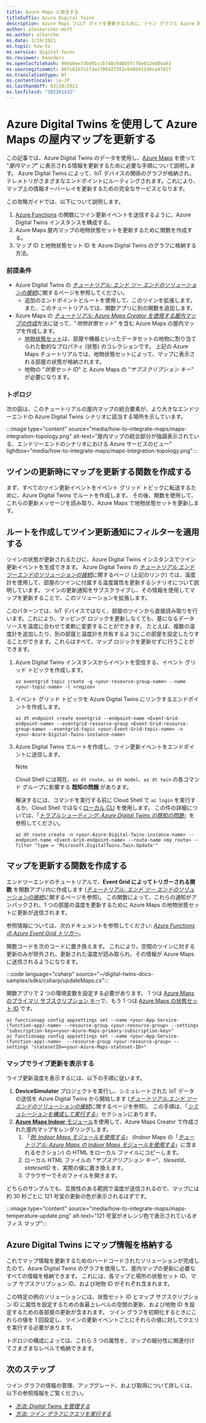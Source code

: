 ```yaml
---
title: Azure Maps と統合する
titleSuffix: Azure Digital Twins
description: Azure Maps フロア ガイドを更新するために、ツイン グラフと Azure Digital Twins の通知を使用できる関数を Azure Functions で作成する方法を確認します。
author: alexkarcher-msft
ms.author: alkarche
ms.date: 1/19/2021
ms.topic: how-to
ms.service: digital-twins
ms.reviewer: baanders
ms.openlocfilehash: 990a0ee73bd91ccb748c948b5fcf0e6124d84a03
ms.sourcegitcommit: 867cb1b7a1f3a1f0b427282c648d411d0ca4f81f
ms.translationtype: HT
ms.contentlocale: ja-JP
ms.lasthandoff: 03/20/2021
ms.locfileid: "102201432"
---
```

# <a name="use-azure-digital-twins-to-update-an-azure-maps-indoor-map"></a>Azure Digital Twins を使用して Azure Maps の屋内マップを更新する

この記事では、Azure Digital Twins のデータを使用し、[Azure Maps](../azure-maps/about-azure-maps.md) を使って "*屋内マップ*" に表示される情報を更新するために必要な手順について説明します。 Azure Digital Twins によって、IoT デバイスの関係のグラフが格納され、テレメトリがさまざまなエンドポイントにルーティングされます。これにより、マップ上の情報オーバーレイを更新するための完全なサービスとなります。

この攻略ガイドでは、以下について説明します。

1. [Azure Functions](../azure-functions/functions-overview.md) の関数にツイン更新イベントを送信するように、Azure Digital Twins インスタンスを構成する。
2. Azure Maps 屋内マップの地物状態セットを更新するために関数を作成する。
3. マップ ID と地物状態セット ID を Azure Digital Twins のグラフに格納する方法。

### <a name="prerequisites"></a>前提条件

* Azure Digital Twins の [*チュートリアル: エンド ツー エンドのソリューションの接続*](./tutorial-end-to-end.md)に関するページを参照してください。
    * 追加のエンドポイントとルートを使用して、このツインを拡張します。 また、このチュートリアルでは、関数アプリに別の関数を追加します。 
* Azure Maps の [*チュートリアル: Azure Maps Creator を使用する屋内マップの作成*](../azure-maps/tutorial-creator-indoor-maps.md)方法に従って、"*地物状態セット*" を含む Azure Maps の屋内マップを作成します。
    * [地物状態セット](../azure-maps/creator-indoor-maps.md#feature-statesets)は、部屋や機器といったデータセットの地物に割り当てられた動的なプロパティ (状態) のコレクションです。 上記の Azure Maps チュートリアルでは、地物状態セットによって、マップに表示される部屋の状態が格納されます。
    * 地物の "*状態セット ID*" と Azure Maps の "*サブスクリプション キー*" が必要になります。

### <a name="topology"></a>トポロジ

次の図は、このチュートリアルの屋内マップの統合要素が、より大きなエンドツーエンドの Azure Digital Twins シナリオに該当する場所を示しています。

:::image type="content" source="media/how-to-integrate-maps/maps-integration-topology.png" alt-text="屋内マップの統合部分が強調表示されている、エンドツーエンドのシナリオにおける Azure サービスのビュー" lightbox="media/how-to-integrate-maps/maps-integration-topology.png":::

## <a name="create-a-function-to-update-a-map-when-twins-update"></a>ツインの更新時にマップを更新する関数を作成する

まず、すべてのツイン更新イベントをイベント グリッド トピックに転送するために、Azure Digital Twins でルートを作成します。 その後、関数を使用して、これらの更新メッセージを読み取り、Azure Maps で地物状態セットを更新します。 

## <a name="create-a-route-and-filter-to-twin-update-notifications"></a>ルートを作成してツイン更新通知にフィルターを適用する

ツインの状態が更新されるたびに、Azure Digital Twins インスタンスでツイン更新イベントを生成できます。 Azure Digital Twins の [*チュートリアル:エンドツーエンドのソリューションの接続*](./tutorial-end-to-end.md)に関するページ (上記のリンク) では、温度計を使用して、部屋のツインに付属する温度属性を更新するシナリオについて説明しています。 ツインの更新通知をサブスクライブし、その情報を使用してマップを更新することで、このソリューションを拡張します。

このパターンでは、IoT デバイスではなく、部屋のツインから直接読み取りを行います。これにより、マッピング ロジックを更新しなくても、基になるデータ ソースを温度に合わせて柔軟に変更することができます。 たとえば、複数の温度計を追加したり、別の部屋と温度計を共有するようにこの部屋を設定したりすることができます。これらはすべて、マップ ロジックを更新せずに行うことができます。

1. Azure Digital Twins インスタンスからイベントを受信する、イベント グリッド トピックを作成します。
    ```azurecli-interactive
    az eventgrid topic create -g <your-resource-group-name> --name <your-topic-name> -l <region>
    ```

2. イベント グリッド トピックを Azure Digital Twins にリンクするエンドポイントを作成します。
    ```azurecli-interactive
    az dt endpoint create eventgrid --endpoint-name <Event-Grid-endpoint-name> --eventgrid-resource-group <Event-Grid-resource-group-name> --eventgrid-topic <your-Event-Grid-topic-name> -n <your-Azure-Digital-Twins-instance-name>
    ```

3. Azure Digital Twins でルートを作成し、ツイン更新イベントをエンドポイントに送信します。

    >[!NOTE]
    >Cloud Shell には現在、`az dt route`、`az dt model`、`az dt twin` の各コマンド グループに影響する **既知の問題** があります。
    >
    >解決するには、コマンドを実行する前に Cloud Shell で `az login` を実行するか、Cloud Shell ではなく[ローカル CLI](/cli/azure/install-azure-cli) を使用します。 この件の詳細については、「[*トラブルシューティング: Azure Digital Twins の既知の問題*](troubleshoot-known-issues.md#400-client-error-bad-request-in-cloud-shell)」を参照してください。

    ```azurecli-interactive
    az dt route create -n <your-Azure-Digital-Twins-instance-name> --endpoint-name <Event-Grid-endpoint-name> --route-name <my_route> --filter "type = 'Microsoft.DigitalTwins.Twin.Update'"
    ```

## <a name="create-a-function-to-update-maps"></a>マップを更新する関数を作成する

エンドツーエンドのチュートリアルで、**Event Grid によってトリガーされる関数** を関数アプリ内に作成します ([*チュートリアル: エンド ツー エンドのソリューションの接続*](./tutorial-end-to-end.md)に関するページを参照)。 この関数によって、これらの通知がアンパックされ、1 つの部屋の温度を更新するために Azure Maps の地物状態セットに更新が送信されます。

参照情報については、次のドキュメントを参照してください: [*Azure Functions の Azure Event Grid トリガー*](../azure-functions/functions-bindings-event-grid-trigger.md)。

関数コードを次のコードに置き換えます。 これにより、空間のツインに対する更新のみが除外され、更新された温度が読み取られ、その情報が Azure Maps に送信されるようになります。

:::code language="csharp" source="~/digital-twins-docs-samples/sdks/csharp/updateMaps.cs":::

関数アプリで 2 つの環境変数を設定する必要があります。 1 つは [Azure Maps のプライマリ サブスクリプション キー](../azure-maps/quick-demo-map-app.md#get-the-primary-key-for-your-account)で、もう 1 つは [Azure Maps の状態セット ID](../azure-maps/tutorial-creator-indoor-maps.md#create-a-feature-stateset) です。

```azurecli-interactive
az functionapp config appsettings set --name <your-App-Service-(function-app)-name> --resource-group <your-resource-group> --settings "subscription-key=<your-Azure-Maps-primary-subscription-key>"
az functionapp config appsettings set --name <your-App-Service-(function-app)-name>  --resource-group <your-resource-group> --settings "statesetID=<your-Azure-Maps-stateset-ID>"
```

### <a name="view-live-updates-on-your-map"></a>マップでライブ更新を表示する

ライブ更新温度を表示するには、以下の手順に従います。

1. **DeviceSimulator** プロジェクトを実行し、シミュレートされた IoT データの送信を Azure Digital Twins から開始します ([*チュートリアル:エンド ツー エンドのソリューションの接続*](tutorial-end-to-end.md)に関するページを参照)。 この手順は、「[*シミュレーションを構成して実行する*](././tutorial-end-to-end.md#configure-and-run-the-simulation)」セクションにあります。
2. [**Azure Maps Indoor** モジュール](../azure-maps/how-to-use-indoor-module.md)を使用して、Azure Maps Creator で作成された屋内マップをレンダリングします。
    1. 「[*例: Indoor Maps モジュールを使用する*](../azure-maps/how-to-use-indoor-module.md#example-use-the-indoor-maps-module)」 (Indoor Maps の「[*チュートリアル: Azure Maps の Indoor Maps モジュールを使用する*](../azure-maps/how-to-use-indoor-module.md)」に含まれるセクション) の HTML をローカル ファイルにコピーします。
    1. ローカル HTML ファイルの "*サブスクリプション キー*"、*tilesetId*、*statesetID* を、実際の値に置き換えます。
    1. ブラウザーでそのファイルを開きます。

どちらのサンプルでも、互換性のある範囲で温度が送信されるので、マップには約 30 秒ごとに 121 号室の更新の色が表示されるはずです。

:::image type="content" source="media/how-to-integrate-maps/maps-temperature-update.png" alt-text="121 号室がオレンジ色で表示されているオフィス マップ":::

## <a name="store-your-maps-information-in-azure-digital-twins"></a>Azure Digital Twins にマップ情報を格納する

これでマップ情報を更新するためのハードコードされたソリューションが完成したので、Azure Digital Twins のグラフを使用して、屋内マップの更新に必要なすべての情報を格納できます。 これには、各マップと場所の状態セット ID、マップ サブスクリプション ID、および地物 ID がそれぞれ含まれます。 

この特定の例のソリューションには、状態セット ID とマップ サブスクリプション ID に属性を設定するための各最上レベルの空間の更新、および地物 ID を設定するための各部屋の更新が含まれます。 ツイン グラフを初期化するときにこれらの値を 1 回設定し、ツインの更新イベントごとにそれらの値に対してクエリを実行する必要があります。

トポロジの構成によっては、これら 3 つの属性を、マップの細分性に関連付けてさまざまなレベルで格納できます。

## <a name="next-steps"></a>次のステップ

ツイン グラフの情報の管理、アップグレード、および取得について詳しくは、以下の参照情報をご覧ください。

* [*方法: Digital Twins を管理する*](./how-to-manage-twin.md)
* [*方法: ツイン グラフにクエリを実行する*](./how-to-query-graph.md)
